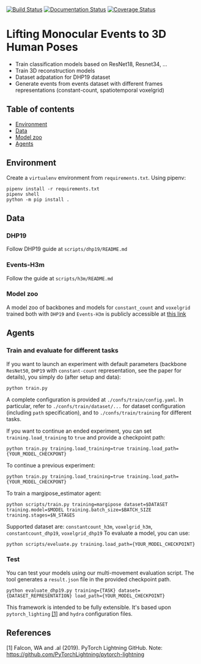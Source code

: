 [![Build Status](https://travis-ci.com/gianscarpe/event-based-monocular-hpe.svg?branch=master)](https://travis-ci.com/gianscarpe/event-based-monocular-hpe)
[![Documentation
Status](https://readthedocs.org/projects/event-camera/badge/?version=latest)](https://event-camera.readthedocs.io/en/latest/?badge=latest)
[![Coverage Status](https://coveralls.io/repos/github/gianscarpe/event-based-monocular-hpe/badge.svg?branch=master)](https://coveralls.io/github/gianscarpe/event-based-monocular-hpe?branch=master)
# Lifting Monocular Events to 3D Human Poses

* Train classification models based on ResNet18, Resnet34, ...
* Train 3D reconstruction models
* Dataset adpatation for DHP19 dataset
* Generate events from events dataset with different frames representations
  (constant-count, spatiotemporal voxelgrid)

## Table of contents
- [Environment](#environment)
- [Data](#data)
- [Model zoo](#model-zoo)
- [Agents](#agents)


## Environment
Create a `virtualenv` environment from `requirements.txt`. 
Using pipenv:

```
pipenv install -r requirements.txt
pipenv shell
python -m pip install .
```

## Data


### DHP19
Follow DHP19 guide at `scripts/dhp19/README.md`

### Events-H3m
Follow the guide at `scripts/h3m/README.md`

### Model zoo
A model zoo of backbones and models for `constant_count` and `voxelgrid` trained
both with `DHP19` and `Events-H3m` is publicly accessible at [this link](https://drive.google.com/drive/folders/1b5BTt4A8kRGPAVwZ2HY1RKoMQ54lPsGZ?usp=sharing)

## Agents

### Train and evaluate for different tasks
If you want to launch an experiment with default parameters (backbone `ResNet50`, `DHP19` with `constant-count` representation, see the paper for details), you simply do (after setup and data):

```
python train.py 
```

A complete configuration is provided at `./confs/train/config.yaml`. In
particular, refer to `./confs/train/dataset/...` for dataset configuration
(including `path` specification), and to `./confs/train/training` for different
tasks. 

If you want to continue an ended experiment, you can set
`training.load_training` to `true` and provide a checkpoint path:

```
python train.py training.load_training=true training.load_path={YOUR_MODEL_CHECKPONT}
```

To continue a previous experiment:
```
python train.py training.load_training=true training.load_path={YOUR_MODEL_CHECKPONT}
```

To train a margipose\_estimator agent:
```
python scripts/train.py training=margipose dataset=$DATASET training.model=$MODEL training.batch_size=$BATCH_SIZE training.stages=$N_STAGES
```
Supported dataset are: `constantcount_h3m`, `voxelgrid_h3m`, `constantcount_dhp19`, `voxelgrid_dhp19`
To evaluate a model, you can use:
```
python scripts/eveluate.py training.load_path={YOUR_MODEL_CHECKPOINT}
```

### Test
You can test your models using our multi-movement evaluation script. The tool
generates a `result.json` file in the provided checkpoint path.
```
python evaluate_dhp19.py training={TASK} dataset={DATASET_REPRESENTATION} load_path={YOUR_MODEL_CHECKPOINT}
```

This framework is intended to be fully extensible. It's based upon
`pytorch_lighting` [[1]](#1) and `hydra` configuration files.

## References
<a id="1">[1]</a> 
Falcon, WA and .al (2019). 
PyTorch Lightning
GitHub. Note: https://github.com/PyTorchLightning/pytorch-lightning

